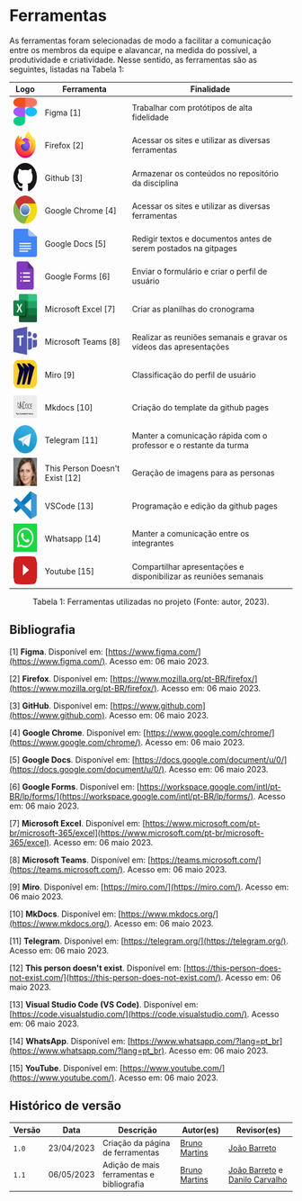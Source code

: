 # Ferramentas
As ferramentas foram selecionadas de modo a facilitar a comunicação entre os membros da equipe e alavancar, na medida do possível, a produtividade e criatividade. Nesse sentido, as ferramentas são as seguintes, listadas na Tabela 1:

<center>

Logo | Ferramenta | Finalidade |
|---|---|---|
| <img src="../../img/icones/figma.svg" width="50" height="50"> | Figma [1] | Trabalhar com protótipos de alta fidelidade
| <img src="../../img/icones/firefox.svg" width="50" height="50"> | Firefox [2] | Acessar os sites e utilizar as diversas ferramentas
| <img src="../../img/icones/github.svg" width="50" height="50">| Github [3] | Armazenar os conteúdos no repositório da disciplina
| <img src="../../img/icones/chrome.svg" width="50" height="50"> | Google Chrome [4] | Acessar os sites e utilizar as diversas ferramentas
| <img src="../../img/icones/docs.svg" width="50" height="50"> | Google Docs [5] | Redigir textos e documentos antes de serem postados na gitpages
| <img src="../../img/icones/forms.png" width="50" height="50"> | Google Forms [6] | Enviar o formulário e criar o perfil de usuário
| <img src="../../img/icones/excel.png" width="50" height="50"> | Microsoft Excel [7] | Criar as planilhas do cronograma
| <img src="../../img/icones/microsoft-teams.svg" width="50" height="50"> | Microsoft Teams [8] | Realizar as reuniões semanais e gravar os vídeos das apresentações
| <img src="../../img/icones/miro.png" width="50" height="50"> | Miro [9] | Classificação do perfil de usuário
| <img src="../../img/icones/mkdocs.png" width="50" height="50"> | Mkdocs [10] | Criação do template da github pages
| <img src="../../img/icones/telegram.svg" width="50" height="50"> | Telegram [11] | Manter a comunicação rápida com o professor e o restante da turma
| <img src="../../img/icones/thispersondoesnotexist.png" width="50" height="50"> | This Person Doesn't Exist [12] | Geração de imagens para as personas  
| <img src="../../img/icones/visual-studio-code.svg" width="50" height="50"> | VSCode [13] | Programação e edição da github pages
| <img src="../../img/icones/zapzap.png" width="50" height="50"> | Whatsapp [14] | Manter a comunicação entre os integrantes
| <img src="../../img/icones/youtube.svg" width="50" height="50"> | Youtube [15] | Compartilhar apresentações e disponibilizar as reuniões semanais

</center>
<div style="text-align: center">
<p>Tabela 1: Ferramentas utilizadas no projeto (Fonte: autor, 2023). </p>
</div>

## Bibliografia
[1] **Figma**. Disponível em: [https://www.figma.com/](https://www.figma.com/). Acesso em: 06 maio 2023.

[2] **Firefox**. Disponível em: [https://www.mozilla.org/pt-BR/firefox/](https://www.mozilla.org/pt-BR/firefox/). Acesso em: 06 maio 2023.

[3] **GitHub**. Disponível em: [https://www.github.com](https://www.github.com). Acesso em: 06 maio 2023.

[4] **Google Chrome**. Disponível em: [https://www.google.com/chrome/](https://www.google.com/chrome/). Acesso em: 06 maio 2023.

[5] **Google Docs**. Disponível em: [https://docs.google.com/document/u/0/](https://docs.google.com/document/u/0/). Acesso em: 06 maio 2023.

[6] **Google Forms**. Disponível em: [https://workspace.google.com/intl/pt-BR/lp/forms/](https://workspace.google.com/intl/pt-BR/lp/forms/). Acesso em: 06 maio 2023.

[7] **Microsoft Excel**. Disponível em: [https://www.microsoft.com/pt-br/microsoft-365/excel](https://www.microsoft.com/pt-br/microsoft-365/excel). Acesso em: 06 maio 2023.

[8] **Microsoft Teams**. Disponível em: [https://teams.microsoft.com/](https://teams.microsoft.com/). Acesso em: 06 maio 2023.

[9] **Miro**. Disponível em: [https://miro.com/](https://miro.com/). Acesso em: 06 maio 2023.

[10] **MkDocs**. Disponível em: [https://www.mkdocs.org/](https://www.mkdocs.org/). Acesso em: 06 maio 2023.

[11] **Telegram**. Disponível em: [https://telegram.org/](https://telegram.org/). Acesso em: 06 maio 2023.

[12] **This person doesn't exist**. Disponível em: [https://this-person-does-not-exist.com/](https://this-person-does-not-exist.com/). Acesso em: 06 maio 2023.

[13] **Visual Studio Code (VS Code)**. Disponível em: [https://code.visualstudio.com/](https://code.visualstudio.com/). Acesso em: 06 maio 2023.

[14] **WhatsApp**. Disponível em: [https://www.whatsapp.com/?lang=pt_br](https://www.whatsapp.com/?lang=pt_br). Acesso em: 06 maio 2023.

[15] **YouTube**. Disponível em: [https://www.youtube.com/](https://www.youtube.com/). Acesso em: 06 maio 2023.

## Histórico de versão
| Versão | Data | Descrição | Autor(es) | Revisor(es) |
| --- | --- | --- | --- | --- |
|  `1.0`   | 23/04/2023 | Criação da página de ferramentas | [Bruno Martins](https://github.com/gitbmvb) | [João Barreto](https://github.com/JoaoBarreto03) |
|  `1.1`   | 06/05/2023 | Adição de mais ferramentas e bibliografia | [Bruno Martins](https://github.com/gitbmvb) | [João Barreto](https://github.com/JoaoBarreto03) e [Danilo Carvalho](https://github.com/Danilo-Carvalho-Antunes) |